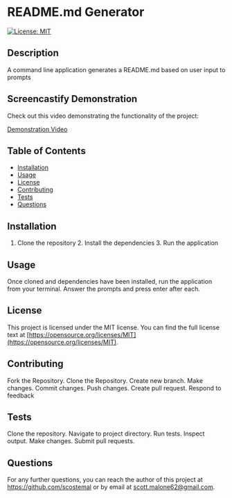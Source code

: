 # README.md Generator
  [![License: MIT](https://img.shields.io/badge/License-MIT-yellow.svg)](https://opensource.org/licenses/MIT)
  
  ## Description
  A command line application generates a README.md based on user input to prompts

  ## Screencastify Demonstration

  Check out this video demonstrating the functionality of the project:

  [Demonstration Video](https://drive.google.com/file/d/1JLWh7kadbP5G6OoqF_MUWjp2qefb3CL9/view)
  
  ## Table of Contents
  * [Installation](#installation)
  * [Usage](#usage)
  * [License](#license)
  * [Contributing](#contributing)
  * [Tests](#tests)
  * [Questions](#questions)
  
  ## Installation
  1. Clone the repository 2. Install the dependencies 3. Run the application
  
  ## Usage
  Once cloned and dependencies have been installed, run the application from your terminal. Answer the prompts and press enter after each.
  
  ## License
  This project is licensed under the MIT license. You can find the full license text at [https://opensource.org/licenses/MIT](https://opensource.org/licenses/MIT).
  
  ## Contributing
  Fork the Repository. Clone the Repository. Create new branch. Make changes. Commit changes. Push changes. Create pull request. Respond to feedback
  
  ## Tests
  Clone the repository. Navigate to project directory. Run tests. Inspect output. Make changes. Submit pull requests.
  
  ## Questions
  For any further questions, you can reach the author of this project at https://github.com/scostemal or by email at scott.malone62@gmail.com.
  